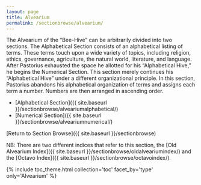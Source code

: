 ```yaml
---
layout: page
title: Alvearium
permalink: /sectionbrowse/alvearium/
---
```


The Alvearium of the “Bee-Hive” can be arbitrarily divided into two sections. The Alphabetical Section consists of an alphabetical listing of terms. These terms touch upon a wide variety of topics, including religion, ethics, governance, agriculture, the natural world, literature, and language. After Pastorius exhausted the space he allotted for his “Alphabetical Hive,” he begins the Numerical Section. This section merely continues his “Alphabetical Hive” under a different organizational principle. In this section, Pastorius abandons his alphabetical organization of terms and assigns each term a number. Numbers are then arranged in ascending order.

* [Alphabetical Section]({{ site.baseurl }}/sectionbrowse/alveariumalphabetical/)
* [Numerical Section]({{ site.baseurl }}/sectionbrowse/alveariumnumerical/)

[Return to Section Browse]({{ site.baseurl }}/sectionbrowse)

NB: There are two different indices that refer to this section, the [Old Alvearium Index]({{ site.baseurl }}/sectionbrowse/oldalveariumindex/) and the [Octavo Index]({{ site.baseurl }}/sectionbrowse/octavoindex/).

{% include toc_theme.html collection='toc' facet_by='type' only='Alvearium' %}
